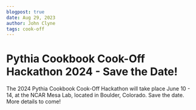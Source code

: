 ```yaml
---
blogpost: true
date: Aug 29, 2023
author: John Clyne
tags: cook-off
---
```


# Pythia Cookbook Cook-Off Hackathon 2024 - Save the Date!

The 2024 Pythia Cookbook Cook-Off Hackathon will take place June
10 - 14, at the NCAR Mesa Lab, located in Boulder, Colorado. Save
the date. More details to come!
